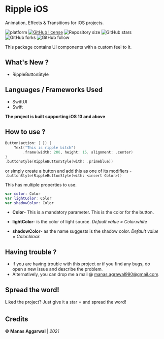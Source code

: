 # Ripple iOS
Animation, Effects & Transitions for iOS projects.


![platform](https://img.shields.io/badge/platform-iOS-orange)
[![GitHub license](https://img.shields.io/badge/License-Apache2.0-blue.svg)](LICENSE)
![Repository size](https://img.shields.io/github/repo-size/Fury-2K/Ripple)
![GitHub stars](https://img.shields.io/github/stars/Fury-2K/Ripple?style=social)
![GitHub forks](https://img.shields.io/github/forks/Fury-2K/Ripple?style=social)
![GitHub follow](https://img.shields.io/github/followers/Fury-2K?style=social)

This package contains UI components with a custom feel to it.

## What's New ?
- RippleButtonStyle
 
## Languages / Frameworks Used
- SwiftUI
- Swift

**The project is built supporting iOS 13 and above**

## How to use ?
```swift
Button(action: { }) {
    Text("This is ripple bitch")
        .frame(width: 200, height: 15, alignment: .center)
}
.buttonStyle(RippleButtonStyle(with: .primeblue))
```
or simply create a button and add this as one of its modifiers - 
`.buttonStyle(RippleButtonStyle(with: <insert Color>))`

This has multiple properties to use.
```swift
var color: Color
var lightColor: Color
var shadowColor: Color
```
- **Color**- This is a mandatory parameter. This is the color for the button.

- **lightColor**- is the color of light source. *Default value = Color.white*

- **shadowColor**- as the name suggests is the shadow color. *Default value = Color.black*

## Having trouble ?
* If you are having trouble with this project or if you find any bugs, do open a new issue and describe the problem.
* Alternatively, you can drop me a mail @ manas.agrawal990@gmail.com.

## Spread the word!
Liked the project? Just give it a star ⭐️ and spread the word!

## Credits
**©** **Manas Aggarwal** | *2021*
